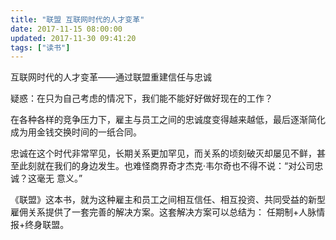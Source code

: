 ```yaml
---
title: "联盟 互联网时代的人才变革"
date: 2017-11-15 08:00:00
updated: 2017-11-30 09:41:20
tags: ["读书"]
---
```

互联网时代的人才变革——通过联盟重建信任与忠诚
  
疑惑：在只为自己考虑的情况下，我们能不能好好做好现在的工作？
  
在各种各样的竞争压力下，雇主与员工之间的忠诚度变得越来越低，最后逐渐简化成为用金钱交换时间的一纸合同。
  
忠诚在这个时代非常罕见，长期关系更加罕见，而关系的顷刻破灭却屡见不鲜，甚至此刻就在我们的身边发生。也难怪商界奇才杰克·韦尔奇也不得不说：“对公司忠诚？这毫无
意义。”
  
《联盟》这本书，就为这种雇主和员工之间相互信任、相互投资、共同受益的新型雇佣关系提供了一套完善的解决方案。这套解决方案可以总结为：
 任期制+人脉情报+终身联盟。
  
